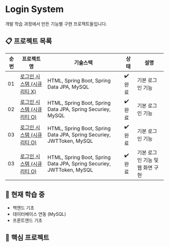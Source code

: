 # Login System

개발 학습 과정에서 만든 기능별 구현 프로젝트들입니다.

## 📋 프로젝트 목록

| 순번 | 프로젝트명                         | 기술스택         | 상태      | 설명             |
| ---- | ---------------------------------- | ---------------- | --------- | ---------------- |
| 01   | [로그인 시스템 (시큐리티 X) ](./noSecurityLogin) | HTML, Spring Boot, Spring Data JPA, MySQL    | ✔️ 완료 | 기본 로그인 기능 |
| 02   | [로그인 시스템 (시큐리티 O) ](./SecurityLogin) | HTML, Spring Boot, Spring Data JPA, Spring Securiey, MySQL    | ✔️ 완료 | 기본 로그인 기능 |
| 03   | [로그인 시스템 (시큐리티 O) ](./JWTSecurityLogin) | HTML, Spring Boot, Spring Data JPA, Spring Securiey, JWTToken, MySQL    | ✔️ 완료 | 기본 로그인 기능 |
| 03   | [로그인 시스템 (시큐리티 O) ](./JWTSecurityLogin2) | HTML, Spring Boot, Spring Data JPA, Spring Securiey, JWTToken, MySQL    | ✔️ 완료 | 기본 로그인 기능 및 웹 화면 구현 |

## 🎯 현재 학습 중

- 백엔드 기초 
- 데이터베이스 연동 (MySQL)
- 프론트엔드 기초 

## 🔗 핵심 프로젝트


